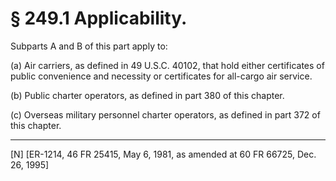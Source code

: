 # § 249.1   Applicability.

Subparts A and B of this part apply to:


(a) Air carriers, as defined in 49 U.S.C. 40102, that hold either certificates of public convenience and necessity or certificates for all-cargo air service.


(b) Public charter operators, as defined in part 380 of this chapter.


(c) Overseas military personnel charter operators, as defined in part 372 of this chapter.



---

[N] [ER-1214, 46 FR 25415, May 6, 1981, as amended at 60 FR 66725, Dec. 26, 1995]




